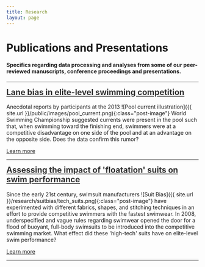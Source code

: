 ```yaml
---
title: Research
layout: page
---
```


# Publications and Presentations

#### Specifics regarding data processing and analyses from some of our peer-reviewed manuscripts, conference proceedings and presentations.

<hr/>

<h2 style="margin-top: 0.5em;"><a style="color: #313131;" href="{{ site.url }}/research/lanebias/" title="Learn more">Lane bias in elite-level swimming competition</a></h2>

Anecdotal reports by participants at the 2013 ![Pool current illustration]({{ site.url }}/public/images/pool_current.png){:class="post-image"} World Swimming Championship suggested currents were present in the pool such that, when swimming toward the finishing end, swimmers were at a competitive disadvantage on one side of the pool and at an advantage on the opposite side. Does the data confirm this rumor?

<a class="graybutton" href="/research/lanebias/">Learn more</a>

<hr>
<h2 style="margin-top: 0.5em;"><a style="color: #313131;" href="{{ site.url }}/research/suitbias/" title="Learn more">Assessing the impact of 'floatation' suits on swim performance</a></h2>

Since the early 21st century, swimsuit manufacturers ![Suit Bias]({{ site.url }}/research/suitbias/tech_suits.png){:class="post-image"} have experimented with different fabrics, shapes, and stitching techniques in an effort to provide competitive swimmers with the fastest swimwear. In 2008, underspecified and vague rules regarding swimwear opened the door for a flood of buoyant, full-body swimsuits to be introduced into the competitive swimming market. What effect did these 'high-tech' suits have on elite-level swim performance?

<a class="graybutton" href="/research/suitbias">Learn more</a>

<hr>

